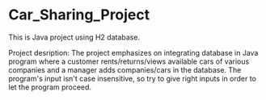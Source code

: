 # Car_Sharing_Project
This is Java project using H2 database.

Project desription:
The project emphasizes on integrating database in Java program where a customer rents/returns/views available cars of various companies and a manager adds companies/cars in the database. The program's input isn't case insensitive, so try to give right inputs in order to let the program proceed. 
